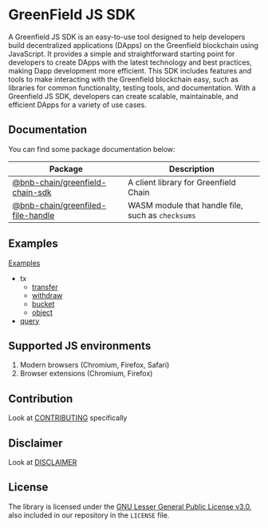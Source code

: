 # GreenField JS SDK

A Greenfield JS SDK is an easy-to-use tool designed to help developers build decentralized applications (DApps) on the Greenfield blockchain using JavaScript. It provides a simple and straightforward starting point for developers to create DApps with the latest technology and best practices, making Dapp development more efficient. This SDK includes features and tools to make interacting with the Greenfield blockchain easy, such as libraries for common functionality, testing tools, and documentation. With a Greenfield JS SDK, developers can create scalable, maintainable, and efficient DApps for a variety of use cases.

## Documentation

You can find some package documentation below:

| Package | Description |
| --- | --- |
| [@bnb-chain/greenfield-chain-sdk](./packages/chain-sdk) | A client library for Greenfield Chain |
| [@bnb-chain/greenfiled-file-handle](./packages/files) | WASM module that handle file, such as `checksums` |

## Examples

[Examples](./examples)

* tx
  * [transfer](./examples/wallet/src/components/transfer/index.tsx)
  * [withdraw](./examples/wallet/src/components/withdraw/index.tsx)
  * [bucket](./examples/wallet/src/components/bucket/index.tsx)
  * [object](./examples/wallet/src/components/object/index.tsx)
* [query](./examples/wallet/src/components/withdraw/query.tsx)

## Supported JS environments

1. Modern browsers (Chromium, Firefox, Safari)
2. Browser extensions (Chromium, Firefox)

## Contribution

Look at [CONTRIBUTING](./CONTRIBUTING.md) specifically


## Disclaimer

Look at [DISCLAIMER](./DISCLAIMER.md)

## License

The library is licensed under the
[GNU Lesser General Public License v3.0](https://www.gnu.org/licenses/lgpl-3.0.en.html),
also included in our repository in the `LICENSE` file.
